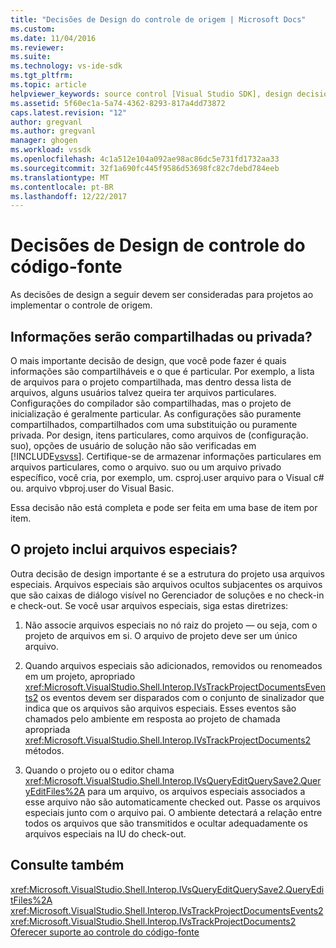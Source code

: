 ```yaml
---
title: "Decisões de Design do controle de origem | Microsoft Docs"
ms.custom: 
ms.date: 11/04/2016
ms.reviewer: 
ms.suite: 
ms.technology: vs-ide-sdk
ms.tgt_pltfrm: 
ms.topic: article
helpviewer_keywords: source control [Visual Studio SDK], design decisions
ms.assetid: 5f60ec1a-5a74-4362-8293-817a4dd73872
caps.latest.revision: "12"
author: gregvanl
ms.author: gregvanl
manager: ghogen
ms.workload: vssdk
ms.openlocfilehash: 4c1a512e104a092ae98ac86dc5e731fd1732aa33
ms.sourcegitcommit: 32f1a690fc445f9586d53698fc82c7debd784eeb
ms.translationtype: MT
ms.contentlocale: pt-BR
ms.lasthandoff: 12/22/2017
---
```

# <a name="source-control-design-decisions"></a>Decisões de Design de controle do código-fonte
As decisões de design a seguir devem ser consideradas para projetos ao implementar o controle de origem.  
  
## <a name="will-information-be-shared-or-private"></a>Informações serão compartilhadas ou privada?  
 O mais importante decisão de design, que você pode fazer é quais informações são compartilháveis e o que é particular. Por exemplo, a lista de arquivos para o projeto compartilhada, mas dentro dessa lista de arquivos, alguns usuários talvez queira ter arquivos particulares. Configurações do compilador são compartilhadas, mas o projeto de inicialização é geralmente particular. As configurações são puramente compartilhados, compartilhados com uma substituição ou puramente privada. Por design, itens particulares, como arquivos de (configuração. suo), opções de usuário de solução não são verificadas em [!INCLUDE[vsvss](../../extensibility/includes/vsvss_md.md)]. Certifique-se de armazenar informações particulares em arquivos particulares, como o arquivo. suo ou um arquivo privado específico, você cria, por exemplo, um. csproj.user arquivo para o Visual c# ou. arquivo vbproj.user do Visual Basic.  
  
 Essa decisão não está completa e pode ser feita em uma base de item por item.  
  
## <a name="will-the-project-include-special-files"></a>O projeto inclui arquivos especiais?  
 Outra decisão de design importante é se a estrutura do projeto usa arquivos especiais. Arquivos especiais são arquivos ocultos subjacentes os arquivos que são caixas de diálogo visível no Gerenciador de soluções e no check-in e check-out. Se você usar arquivos especiais, siga estas diretrizes:  
  
1.  Não associe arquivos especiais no nó raiz do projeto — ou seja, com o projeto de arquivos em si. O arquivo de projeto deve ser um único arquivo.  
  
2.  Quando arquivos especiais são adicionados, removidos ou renomeados em um projeto, apropriado <xref:Microsoft.VisualStudio.Shell.Interop.IVsTrackProjectDocumentsEvents2> os eventos devem ser disparados com o conjunto de sinalizador que indica que os arquivos são arquivos especiais. Esses eventos são chamados pelo ambiente em resposta ao projeto de chamada apropriada <xref:Microsoft.VisualStudio.Shell.Interop.IVsTrackProjectDocuments2> métodos.  
  
3.  Quando o projeto ou o editor chama <xref:Microsoft.VisualStudio.Shell.Interop.IVsQueryEditQuerySave2.QueryEditFiles%2A> para um arquivo, os arquivos especiais associados a esse arquivo não são automaticamente checked out. Passe os arquivos especiais junto com o arquivo pai. O ambiente detectará a relação entre todos os arquivos que são transmitidos e ocultar adequadamente os arquivos especiais na IU do check-out.  
  
## <a name="see-also"></a>Consulte também  
 <xref:Microsoft.VisualStudio.Shell.Interop.IVsQueryEditQuerySave2.QueryEditFiles%2A>   
 <xref:Microsoft.VisualStudio.Shell.Interop.IVsTrackProjectDocumentsEvents2>   
 <xref:Microsoft.VisualStudio.Shell.Interop.IVsTrackProjectDocuments2>   
 [Oferecer suporte ao controle do código-fonte](../../extensibility/internals/supporting-source-control.md)